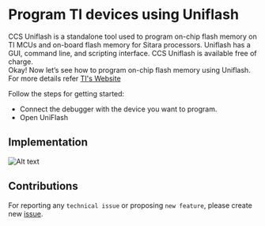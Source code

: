 # Program TI devices using Uniflash
CCS Uniflash is a standalone tool used to program on-chip flash memory on TI MCUs and on-board flash memory for Sitara processors. Uniflash has a GUI, command line, and scripting interface. CCS Uniflash is available free of charge.<br>
Okay! Now let’s see how to program on-chip flash memory using Uniflash.<br>
For more details refer [TI's Website](https://www.ti.com/tool/UNIFLASH)

Follow the steps for getting started:
* Connect the debugger with the device you want to program.
* Open UniFlash

## Implementation
![Alt text](Images/RFID.png?raw=true "Title")
## Contributions
For reporting any ```technical issue``` or proposing ```new feature```, please create new [issue](https://docs.github.com/en/issues/tracking-your-work-with-issues/creating-an-issue).



